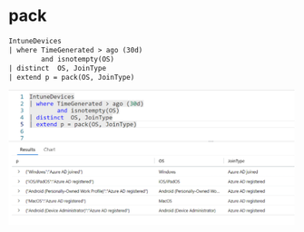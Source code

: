 # pack

```
IntuneDevices
| where TimeGenerated > ago (30d)
        and isnotempty(OS)
| distinct  OS, JoinType
| extend p = pack(OS, JoinType)
```

![](<../../.gitbook/assets/image (27).png>)
